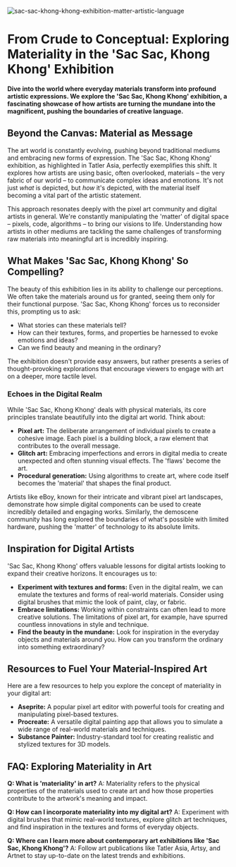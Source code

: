 ![sac-sac-khong-khong-exhibition-matter-artistic-language](https://images.pexels.com/photos/11625335/pexels-photo-11625335.jpeg?auto=compress&cs=tinysrgb&fit=crop&h=627&w=1200)

# From Crude to Conceptual: Exploring Materiality in the 'Sac Sac, Khong Khong' Exhibition

**Dive into the world where everyday materials transform into profound artistic expressions. We explore the 'Sac Sac, Khong Khong' exhibition, a fascinating showcase of how artists are turning the mundane into the magnificent, pushing the boundaries of creative language.**

## Beyond the Canvas: Material as Message

The art world is constantly evolving, pushing beyond traditional mediums and embracing new forms of expression. The 'Sac Sac, Khong Khong' exhibition, as highlighted in Tatler Asia, perfectly exemplifies this shift. It explores how artists are using basic, often overlooked, materials – the very fabric of our world – to communicate complex ideas and emotions. It's not just *what* is depicted, but *how* it's depicted, with the material itself becoming a vital part of the artistic statement.

This approach resonates deeply with the pixel art community and digital artists in general. We're constantly manipulating the 'matter' of digital space – pixels, code, algorithms – to bring our visions to life. Understanding how artists in other mediums are tackling the same challenges of transforming raw materials into meaningful art is incredibly inspiring.

## What Makes 'Sac Sac, Khong Khong' So Compelling?

The beauty of this exhibition lies in its ability to challenge our perceptions. We often take the materials around us for granted, seeing them only for their functional purpose. 'Sac Sac, Khong Khong' forces us to reconsider this, prompting us to ask:

*   What stories can these materials tell?
*   How can their textures, forms, and properties be harnessed to evoke emotions and ideas?
*   Can we find beauty and meaning in the ordinary?

The exhibition doesn't provide easy answers, but rather presents a series of thought-provoking explorations that encourage viewers to engage with art on a deeper, more tactile level.

### Echoes in the Digital Realm

While 'Sac Sac, Khong Khong' deals with physical materials, its core principles translate beautifully into the digital art world. Think about:

*   **Pixel art:** The deliberate arrangement of individual pixels to create a cohesive image. Each pixel is a building block, a raw element that contributes to the overall message.
*   **Glitch art:** Embracing imperfections and errors in digital media to create unexpected and often stunning visual effects. The 'flaws' become the art.
*   **Procedural generation:** Using algorithms to create art, where code itself becomes the 'material' that shapes the final product.

Artists like eBoy, known for their intricate and vibrant pixel art landscapes, demonstrate how simple digital components can be used to create incredibly detailed and engaging works. Similarly, the demoscene community has long explored the boundaries of what's possible with limited hardware, pushing the 'matter' of technology to its absolute limits.

## Inspiration for Digital Artists

'Sac Sac, Khong Khong' offers valuable lessons for digital artists looking to expand their creative horizons. It encourages us to:

*   **Experiment with textures and forms:** Even in the digital realm, we can emulate the textures and forms of real-world materials. Consider using digital brushes that mimic the look of paint, clay, or fabric.
*   **Embrace limitations:** Working within constraints can often lead to more creative solutions. The limitations of pixel art, for example, have spurred countless innovations in style and technique.
*   **Find the beauty in the mundane:** Look for inspiration in the everyday objects and materials around you. How can you transform the ordinary into something extraordinary?

## Resources to Fuel Your Material-Inspired Art

Here are a few resources to help you explore the concept of materiality in your digital art:

*   **Aseprite:** A popular pixel art editor with powerful tools for creating and manipulating pixel-based textures.
*   **Procreate:** A versatile digital painting app that allows you to simulate a wide range of real-world materials and techniques.
*   **Substance Painter:** Industry-standard tool for creating realistic and stylized textures for 3D models.

## FAQ: Exploring Materiality in Art

**Q: What is 'materiality' in art?**
A: Materiality refers to the physical properties of the materials used to create art and how those properties contribute to the artwork's meaning and impact.

**Q: How can I incorporate materiality into my digital art?**
A: Experiment with digital brushes that mimic real-world textures, explore glitch art techniques, and find inspiration in the textures and forms of everyday objects.

**Q: Where can I learn more about contemporary art exhibitions like 'Sac Sac, Khong Khong'?**
A: Follow art publications like Tatler Asia, Artsy, and Artnet to stay up-to-date on the latest trends and exhibitions.
